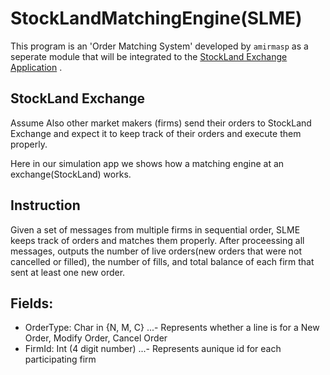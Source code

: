 # StockLandMatchingEngine(SLME)
This program is an 'Order Matching System' developed by `amirmasp` as a seperate module that will be integrated to the [StockLand Exchange Application](https://github.com/amirmasp/StockLandFinal) .




## StockLand Exchange

Assume Also other market makers (firms) send their orders to StockLand  Exchange and expect it to keep track of their orders and execute them properly.

Here in our simulation app we shows how a matching engine at an exchange(StockLand) works.

## Instruction
Given a set of messages from multiple firms in sequential order, SLME keeps track of orders and matches them properly. After proceessing all messages, outputs the number of live orders(new orders that were not cancelled or filled), the number of fills, and total balance of each firm that sent at least one new order.

## Fields:
* OrderType: Char in {N, M, C}
...- Represents whether a line is for a New Order, Modify Order, Cancel Order
* FirmId: Int (4 digit number)
...- Represents aunique id for each participating firm




